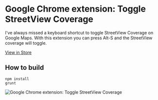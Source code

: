 # Google Chrome extension: Toggle StreetView Coverage

I've always missed a keyboard shortcut to toggle StreetView Coverage on Google Maps. With this extension you can press Alt-S and the StreetView coverage will toggle.

[View in Store](https://chrome.google.com/webstore/detail/)  

## How to build

```
npm install
grunt
```

![Google Chrome extension: Toggle StreetView Coverage](http://radosdesign.github.io/toggle-streetview-banner1.png)
